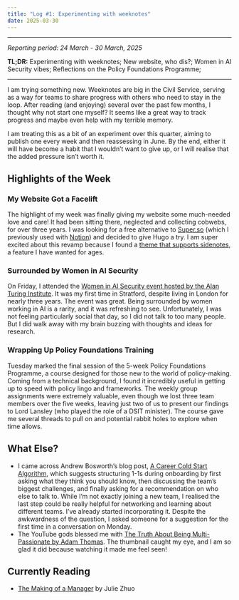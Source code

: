 ```yaml
---
title: "Log #1: Experimenting with weeknotes"
date: 2025-03-30
---
```


---
_Reporting period: 24 March - 30 March, 2025_

**TL;DR:** Experimenting with weeknotes; New website, who dis?; Women in AI Security vibes; Reflections on the Policy Foundations Programme;

---

<!-- more -->

I am trying something new. Weeknotes are big in the Civil Service, serving as a way for teams to share progress with others who need to stay in the loop. After reading (and enjoying) several over the past few months, I thought why not start one myself? It seems like a great way to track progress and maybe even help with my terrible memory.

I am treating this as a bit of an experiment over this quarter, aiming to publish one every week and then reassessing in June. By the end, either it will have become a habit that I wouldn’t want to give up, or I will realise that the added pressure isn’t worth it.

## Highlights of the Week

### My Website Got a Facelift
The highlight of my week was finally giving my website some much-needed love and care! It had been sitting there, neglected and collecting cobwebs, for over three years. I was looking for a free alternative to [Super.so](https://super.so) (which I previously used with [Notion](https://www.notion.com)) and decided to give Hugo a try. I am super excited about this revamp because I found a [theme that supports sidenotes](https://github.com/michenriksen/hugo-theme-til), a feature I have wanted for ages.

### Surrounded by Women in AI Security
On Friday, I attended the [Women in AI Security event hosted by the Alan Turing Institute](https://www.turing.ac.uk/events/women-ai-security-workshop-0). It was my first time in Stratford, despite living in London for nearly three years. The event was great. Being surrounded by women working in AI is a rarity, and it was refreshing to see. Unfortunately, I was not feeling particularly social that day, so I did not talk to too many people. But I did walk away with my brain buzzing with thoughts and ideas for research.

### Wrapping Up Policy Foundations Training
Tuesday marked the final session of the 5-week Policy Foundations Programme, a course designed for those new to the world of policy-making. Coming from a technical background, I found it incredibly useful in getting up to speed with policy lingo and frameworks. The weekly group assignments were extremely valuable, even though we lost three team members over the five weeks, leaving just two of us to present our findings to Lord Lansley (who played the role of a DSIT minister). The course gave me several threads to pull on and potential rabbit holes to explore when time allows.

## What Else?
* I came across Andrew Bosworth’s blog post, [A Career Cold Start Algorithm](https://boz.com/articles/career-cold-start), which suggests structuring 1-1s during onboarding by first asking what they think you should know, then discussing the team’s biggest challenges, and finally asking for a recommendation on who else to talk to. While I’m not exactly joining a new team, I realised the last step could be really helpful for networking and learning about different teams. I’ve already started incorporating it. Despite the awkwardness of the question, I asked someone for a suggestion for the first time in a conversation on Monday.
* The YouTube gods blessed me with [The Truth About Being Multi-Passionate by Adam Thomas](https://www.youtube.com/watch?v=GYxB5uthnKA). The thumbnail caught my eye, and I am so glad it did because watching it made me feel seen! 

## Currently Reading
* [The Making of a Manager](https://www.goodreads.com/book/show/38821039-the-making-of-a-manager) by Julie Zhuo